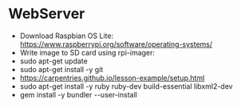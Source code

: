 # WebServer

* Download Raspbian OS Lite: https://www.raspberrypi.org/software/operating-systems/
* Write image to SD card using rpi-imager:
* sudo apt-get update
* sudo apt-get install -y git
* https://carpentries.github.io/lesson-example/setup.html
* sudo apt-get install -y ruby ruby-dev build-essential libxml2-dev
* gem install -y bundler --user-install
